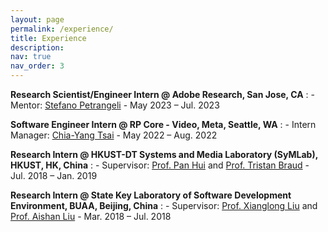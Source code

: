 ```yaml
---
layout: page
permalink: /experience/
title: Experience
description: 
nav: true
nav_order: 3
---
```


**Research Scientist/Engineer Intern @ Adobe Research, San Jose, CA**
:   - Mentor: [Stefano Petrangeli](https://research.adobe.com/person/stefano-petrangeli/)
    - May 2023 – Jul. 2023

**Software Engineer Intern @ RP Core - Video, Meta, Seattle, WA**
:   - Intern Manager: [Chia-Yang Tsai](https://www.linkedin.com/in/chia-yang-tsai-8a349542/)
    - May 2022 – Aug. 2022

**Research Intern @ HKUST-DT Systems and Media Laboratory (SyMLab), HKUST, HK, China**
:   - Supervisor: [Prof. Pan Hui](https://panhui.people.ust.hk/index.html) and [Prof. Tristan Braud](https://braudt.people.ust.hk/)
    - Jul. 2018 – Jan. 2019

**Research Intern @ State Key Laboratory of Software Development Environment, BUAA, Beijing, China**
:   - Supervisor: [Prof. Xianglong Liu](https://xlliu-beihang.github.io/) and [Prof. Aishan Liu](https://liuaishan.github.io/)
    - Mar. 2018 – Jul. 2018